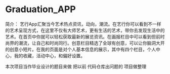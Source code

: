 # Graduation_APP



简介：
艺行App汇聚当今艺术热点资讯，动向，潮流。在艺行你可以看到不一样的艺术呈现方式，在这里不仅有大师艺术，更有生活的艺术，带你去发现生活中的艺术。在首页中你就可以轻松获取最新的展览资讯。在画报栏目中可以看到但前时尚界的潮流，让自己和时尚同行。创意栏目精选了全球有创意，可以让你脑洞大开的创意小短片。在我的页面是对个人基本信息的展示，其中有四个栏目，个人中心，我的收藏，活动中心，和偏好设置。

本次项目当作毕业设计的题目来做
把以前 代码仓库出问题的 项目做整理
